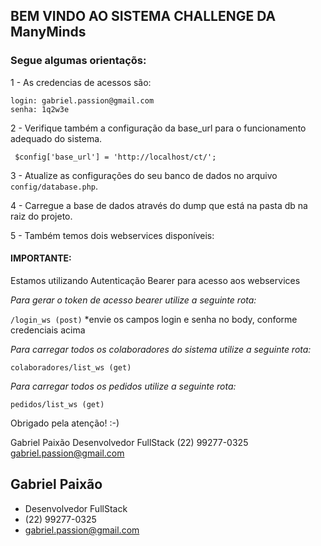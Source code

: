 ## BEM VINDO AO SISTEMA CHALLENGE DA ManyMinds

### Segue algumas orientaçõs:

1 - As credencias de acessos são:

```
login: gabriel.passion@gmail.com
senha: 1q2w3e
```

2 - Verifique também a configuração da base_url para o funcionamento adequado do sistema. 

``` $config['base_url'] = 'http://localhost/ct/';```

3 - Atualize as configurações do seu banco de dados no arquivo ```config/database.php```.

4 - Carregue a base de dados através do dump que está na pasta db na raiz do projeto.

5 - Também temos dois webservices disponíveis:

#### IMPORTANTE:
Estamos utilizando Autenticação Bearer para acesso aos webservices

*Para gerar o token de acesso bearer utilize a seguinte rota:*

```/login_ws (post)```
*envie os campos login e senha no body, conforme credenciais acima


*Para carregar todos os colaboradores do sistema utilize a seguinte rota:*

```colaboradores/list_ws (get)```


*Para carregar todos os pedidos utilize a seguinte rota:*

```pedidos/list_ws (get)```


Obrigado pela atenção! :-)

Gabriel Paixão
Desenvolvedor FullStack
(22) 99277-0325
gabriel.passion@gmail.com

## Gabriel Paixão

- Desenvolvedor FullStack
- (22) 99277-0325
- gabriel.passion@gmail.com
